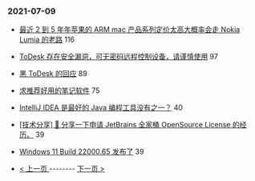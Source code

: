 ### 2021-07-09 
- [最近 2 到 5 年年苹果的 ARM mac 产品系列定价太高大概率会走 Nokia Lumia 的老路](https://www.v2ex.com/t/788428) 116
- [ToDesk 存在安全漏洞，可无密码远程控制设备，请谨慎使用](https://www.v2ex.com/t/788413) 97
- [黑 ToDesk 的回应](https://www.v2ex.com/t/788495) 89
- [求推荐好用的笔记软件](https://www.v2ex.com/t/788435) 75
- [IntelliJ IDEA 是最好的 Java 编程工具没有之一？](https://www.v2ex.com/t/788523) 40
- [[技术分享] 💌 分享一下申请 JetBrains 全家桶 OpenSource License 的经历。](https://www.v2ex.com/t/788434) 39
- [Windows 11 Build 22000.65 发布了](https://www.v2ex.com/t/788455) 39 

- [ < 上一页 ](https://github.com/able8/v2ex-hot-record/blob/master/2021-07-08.md) -------- [ 下一页 > ](https://github.com/able8/v2ex-hot-record/blob/master/2021-07-10.md)